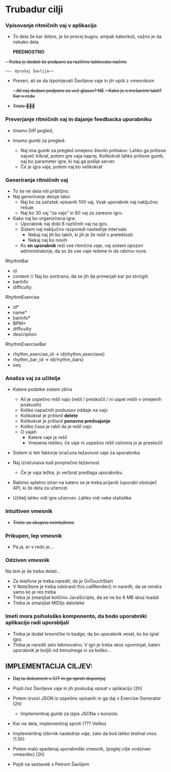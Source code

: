 # Trubadur cilji

 

### Vpisovanje ritmičnih vaj v aplikacijo

- To dela že kar dobro, je še precej bugov, ampak kakorkoli, važno je da nekako dela.

    **PREDNOSTNO**

~~- Treba je dodati še podporo za različne taktovske načine~~

    ~~- Vprašaj Šavlija~~

- Preveri, ali se da izpolnjevati Šavlijeve vaje in jih vpiši z vmesnikom

    ~~- Ali naj dodam podporo za več glasov? NE~~
    ~~- Kako je s mešanimi takti? Kar v redu~~

- ~~Triole 💩💩😢~~



### Preverjanje ritmičnih vaj in dajanje feedbacka uporabniku

- Imamo Diff pogled, 

- Imamo gumb za pregled:

    - Naj ima gumb za pregled omejeno število pritiskov: Lahko ga pritisne največ trikrat, potem gre vaja naprej. Kolikokrat lahko pritisne gumb, naj bo parameter igre, ki naj ga pošlje server.
    - Če je igra vaja, potem naj bo velikokrat

    

 ### Generiranje ritmičnih vaj

- To še ne dela niti približno.
- Naj generiranje deluje tako:
    - Naj bo za začetek vpisanih 100 vaj. Vsak uporabnik naj naključno rešuje
    - Naj bo 30 vaj “za vajo” in 80 vaj za zaresno igro.
- Kako naj bo organizirana igra:
    - Uporabnik naj dobi 8 različnih vaj na igro.
    - Sistem naj naključno razporedi naslednje intervale
        - Nekaj naj jih bo takih, ki jih je že rešil v preteklosti
        - Nekaj naj bo novih
    - Ko **en uporabnik** reši vse ritmične vaje, naj sistem opozori administratorje, da so že vse vaje rešene in da rabimo nove.

 

RhythmBar

- id
- content // Naj bo sortirano, da se jih da primerjati kar po stringih
- barInfo
- difficulty

RhythmExercise

- id*
- name*
- barInfo*
- BPM*
- difficulty
- description

RhythmExerciseBar

- rhythm_exercise_id -> id(rhythm_exercises)
- rhythm_bar_id -> id(rhythm_bars)
- seq


### Analiza vaj za učitelje

- Katere podatke sistem zbira
    - Ali je uspešno rešil vajo (rešil / preskočil / ni uspel rešiti v omejenih poskusih)
    - Koliko napačnih poskusov oddaje na vajo
    - Kolikokrat je pritisnil **delete**
    - Kolikokrat je pritisnil **ponovno predvajanje**
    - Koliko časa je rabil da je rešil vajo
    - O vajah
        - Katere vaje je rešil
        - Vnesena rešitev, če vaje ni uspešno rešil oziroma jo je preskočil
- Sistem iz teh faktorje izračuna težavnost vaje za uporabnika
- Naj izračunava tudi povprečno težavnost
    - Če je vaja težka, jo večkrat predlaga uporabniku

- Rabimo spletno stran na katero se je treba prijaviti (uporabi obstoječ API, ki že dela za učence)
- Učitelj lahko vidi igre učencev. Lahko vidi neke statistike



### Intuitiven vmesnik 

- ~~Triole so obupno neintuitivne~~




### Prikupen, lep vmesnik

- Pa ja, kr v redu je…



### Odziven vmesnik 

Na tem je še treba delati…

-  Za telefone je treba naredit, da je OnTouchStart
- V NoteStore je treba odstranit this.callRender() in naredit, da se rendra samo ko je res treba 
- Treba je zmanjšat količino JavaScripta, da se ne bo 6 MB skoz loadal
- Treba je zmanjšat MIDIjs datoteke 



### Imeti mora psihološko komponento, da bodo uporabniki aplikacijo radi uporabljali

- Treba je dodat kresničke in badge, da bo uporabnik vesel, ko bo igral igro.
- Treba je naredit zelo tekmovalno. V igri je treba skoz opominjat, kateri uporabnik je boljši od trenutnega in za koliko…



## IMPLEMENTACIJA CILJEV:

- ~~Daj ta dokument v GIT in ga sproti dopolnjuj~~

- Pojdi čez Šavlijeve vaje in jih poskušaj vpisat v aplikacijo (2h)

- Potem izvozi JSON iz uspešno vpisanih in ga daj v Exercise Generator (2h)
    - Implementiraj gumb za izpis JSONa v konzolo. 
- Kar ne dela, implementiraj sproti (??? Veliko)

- Implementiraj izbirnik naslednje vaje, zato da boš lahko testiral vnos (1.5h)

- Potem malo spedenaj uporabniški vmesnik, (poglej cilje »odziven vmesnik«)  (2h)

- Pojdi na sestanek s Petrom Šavlijem